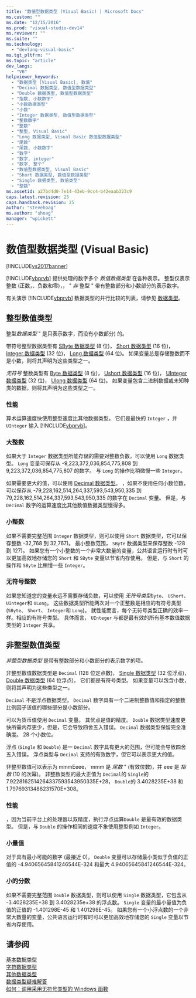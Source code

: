 ```yaml
---
title: "数值型数据类型 (Visual Basic) | Microsoft Docs"
ms.custom: ""
ms.date: "12/15/2016"
ms.prod: "visual-studio-dev14"
ms.reviewer: ""
ms.suite: ""
ms.technology: 
  - "devlang-visual-basic"
ms.tgt_pltfrm: ""
ms.topic: "article"
dev_langs: 
  - "VB"
helpviewer_keywords: 
  - "数据类型 [Visual Basic], 数值"
  - "Decimal 数据类型, 数值型数据类型"
  - "Double 数据类型, 数值型数据类型"
  - "指数, 小数数字"
  - "小数数据类型"
  - "小数"
  - "Integer 数据类型, 数值型数据类型"
  - "整数数字"
  - "整数"
  - "整型, Visual Basic"
  - "Long 数据类型, Visual Basic 数值型数据类型"
  - "尾数"
  - "尾数, 小数数字"
  - "数字"
  - "数字, integer"
  - "数字, 整个"
  - "数值型数据类型, Visual Basic"
  - "Short 数据类型, 数值型数据类型"
  - "Single 数据类型, 数值类型"
  - "整数"
ms.assetid: a27bd4d0-7e14-43eb-9cc4-b42eaab323c9
caps.latest.revision: 25
caps.handback.revision: 25
author: "stevehoag"
ms.author: "shoag"
manager: "wpickett"
---
```

# 数值型数据类型 (Visual Basic)
[!INCLUDE[vs2017banner](../../../../csharp/includes/vs2017banner.md)]

[!INCLUDE[vbprvb](../../../../csharp/programming-guide/concepts/linq/includes/vbprvb_md.md)] 提供处理的数字多个 *数值数据类型* 在各种表示。  整型仅表示整数 \(正数，、负数和零\)，， " *非* 整型 " 带有整数部分和小数部分的表示数字。  
  
 有关演示 [!INCLUDE[vbprvb](../../../../csharp/programming-guide/concepts/linq/includes/vbprvb_md.md)] 数据类型的并行比较的列表，请参见 [数据类型](../../../../visual-basic/language-reference/data-types/data-type-summary.md)。  
  
## 整型数值类型  
 整型*数据类型* " 是只表示数字，而没有小数部分\) 的。  
  
 带符号整型数据类型有 [SByte 数据类型](../../../../visual-basic/language-reference/data-types/sbyte-data-type.md) \(8 位\)， [Short 数据类型](../../../../visual-basic/language-reference/data-types/short-data-type.md) \(16 位\)， [Integer 数据类型](../../../../visual-basic/language-reference/data-types/integer-data-type.md) \(32 位\)， [Long 数据类型](../../../../visual-basic/language-reference/data-types/long-data-type.md) \(64 位\)。  如果变量总是存储整数而不是小数，则将其声明为这些类型之一。  
  
 *无符号* 整数类型有 [Byte 数据类型](../../../../visual-basic/language-reference/data-types/byte-data-type.md) \(8 位\)， [Ushort 数据类型](../../../../visual-basic/language-reference/data-types/ushort-data-type.md) \(16 位\)， [UInteger 数据类型](../../../../visual-basic/language-reference/data-types/uinteger-data-type.md) \(32 位\)， [Ulong 数据类型](../../../../visual-basic/language-reference/data-types/ulong-data-type.md) \(64 位\)。  如果变量包含二进制数据或未知种类的数据，则将其声明为这些类型之一。  
  
### 性能  
 算术运算速度快使用整型速度比其他数据类型。  它们是最快的 `Integer` ，并 `UInteger` 输入 [!INCLUDE[vbprvb](../../../../csharp/programming-guide/concepts/linq/includes/vbprvb_md.md)]。  
  
### 大整数  
 如果大于 `Integer` 数据类型所能存储的需要对整数负数，可以使用 `Long` 数据类型。  `Long` 变量可保存从 \-9,223,372,036,854,775,808 到 9,223,372,036,854,775,807 的数字。  与 `Long` 的操作比稍微慢一些 `Integer`。  
  
 如果需要更大的值，可以使用 [Decimal 数据类型](../../../../visual-basic/language-reference/data-types/decimal-data-type.md)。  ，如果不使用任何小数位数，可以保存从 \-79,228,162,514,264,337,593,543,950,335 到 79,228,162,514,264,337,593,543,950,335 的数字在 `Decimal` 变量。  但是，与 `Decimal` 数字的运算速度比其他数值数据类型慢得多。  
  
### 小整数  
 如果不需要完整范围 `Integer` 数据类型，则可以使用 `Short` 数据类型，它可以保存整数 \-32,768 到 32,767\)。  最小整数范围， `SByte` 数据类型来保存整数 \-128 到 127\)。  如果您有一个小整数的一个非常大数量的变量，公共语言运行时有时可以更加高效地存储您的 `Short` 和 `SByte` 变量以节省内存使用。  但是，与 `Short` 的操作和 `SByte` 比稍慢一些 `Integer`。  
  
### 无符号整数  
 如果您知道您的变量永远不需要存储负数，可以使用 *无符号类型*`Byte`、 `UShort`、 `UInteger`和 `ULong`。  这些数据类型所能两次对一个正整数是相应的有符号类型 \(`SByte`、 `Short`、 `Integer`和 `Long`\)。  就性能而言，每个无符号类型正确的效率一样。相应的有符号类型。  具体而言， `UInteger` 与都是最有效的所有基本数值数据类型的 `Integer` 共享。  
  
## 非整型数值类型  
 *非整型数据类型* 是带有整数部分和小数部分的表示数字的项。  
  
 非整型数值数据类型是 `Decimal` \(128 位定点数\)， [Single 数据类型](../../../../visual-basic/language-reference/data-types/single-data-type.md) \(32 位浮点\)， [Double 数据类型](../../../../visual-basic/language-reference/data-types/double-data-type.md) \(64 位浮点\)。  它们都是有符号类型。  如果变量可以包含小数，则将其声明为这些类型之一。  
  
 `Decimal` 不是浮点数据类型。  `Decimal` 数字具有一个二进制整数值和指定的整数比例因子该值的哪些部分是小数部分。  
  
 可以为货币值使用 `Decimal` 变量。  其优点是值的精度。  `Double` 数据类型速度更快所需内存更少，但是，它会导致四舍五入错误。  `Decimal` 数据类型保留完全准确度。 28 个小数位。  
  
 浮点 \(`Single` 和 `Double`\) 是一 `Decimal` 数字具有更大的范围，但可能会导致四舍五入错误。  浮点类型与 `Decimal` 支持的有效数字，但它可以表示更大的值。  
  
 非整型数值可以表示为 mmmEeee， mmm 是 *尾数* " \(有效位数\)，并 eee 是 *指数* \(10 的次幂\)。  非整数类型的最大正值为 `Decimal`的 `Single`的 7.9228162514264337593543950335E\+28， `Double`的 3.4028235E\+38 和 1.79769313486231570E\+308。  
  
### 性能  
 ，因为当前平台上的处理器以双精度，执行浮点运算`Double` 是最有效的数据类型。  但是，与 `Double` 的操作相同的速度不象使用整型例如 `Integer`。  
  
### 小量值  
 对于具有最小可能的数字 \(最接近 0\)， `Double` 变量可以存储最小类似于负值的正值的 \-4.94065645841246544E\-324 和最大 4.94065645841246544E\-324。  
  
### 小的分数  
 如果不需要完整范围 `Double` 数据类型，则可以使用 `Single` 数据类型，它包含从 \-3.4028235E\+38 到 3.4028235e\+38 的浮点数。  `Single` 变量的最小量值为负值的正值的 \-1.401298E\-45 和 1.401298E\-45。  如果您有一个小浮点数的一个非常大数量的变量，公共语言运行时有时可以更加高效地存储您的 `Single` 变量以节省内存使用。  
  
## 请参阅  
 [基本数据类型](../../../../visual-basic/programming-guide/language-features/data-types/elementary-data-types.md)   
 [字符数据类型](../../../../visual-basic/programming-guide/language-features/data-types/character-data-types.md)   
 [其他数据类型](../../../../visual-basic/programming-guide/language-features/data-types/miscellaneous-data-types.md)   
 [数据类型疑难解答](../../../../visual-basic/programming-guide/language-features/data-types/troubleshooting-data-types.md)   
 [如何：调用采用无符号类型的 Windows 函数](../../../../visual-basic/programming-guide/com-interop/how-to-call-a-windows-function-that-takes-unsigned-types.md)